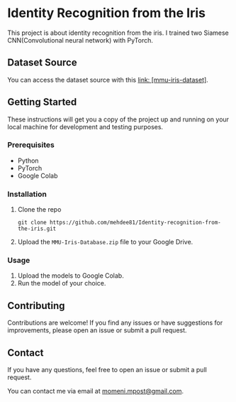 # Identity Recognition from the Iris

This project is about identity recognition from the iris. I trained two Siamese CNN(Convolutional neural network) with PyTorch.

## Dataset Source
You can access the dataset source with this [link: [mmu-iris-dataset]](https://www.kaggle.com/datasets/naureenmohammad/mmu-iris-dataset).

## Getting Started

These instructions will get you a copy of the project up and running on your local machine for development and testing purposes.

### Prerequisites

- Python
- PyTorch
- Google Colab

### Installation

1. Clone the repo
   ```
   git clone https://github.com/mehdee81/Identity-recognition-from-the-iris.git
   ```
2. Upload the `MMU-Iris-Database.zip` file to your Google Drive.

### Usage

1. Upload the models to Google Colab.
2. Run the model of your choice.

## Contributing

Contributions are welcome! If you find any issues or have suggestions for improvements, please open an issue or submit a pull request.

## Contact

If you have any questions, feel free to open an issue or submit a pull request.

You can contact me via email at [momeni.mpost@gmail.com](momeni.mpost@gmail.com).
